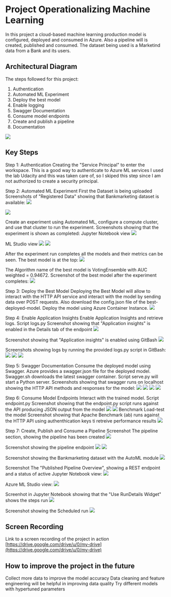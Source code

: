 
# Project Operationalizing Machine Learning

In this project a cloud-based machine learning production model is configured, deployed and consumed in Azure. Also a pipeline will is created, published and consumed. The dataset being used is a Marketind data from a Bank and its users. 

## Architectural Diagram

The steps followed for this project:
1. Authentication
2. Automated ML Experiment
3. Deploy the best model
4. Enable logging
5. Swagger Documentation
6. Consume model endpoints
7. Create and publish a pipeline
8. Documentation

![](https://raw.githubusercontent.com/silvanazdravevska/Project2-Microsoft-Azure-Nanodegree/main/starter_files/Screenshots/Architectural_Diagram.png)

## Key Steps

Step 1: Authentication
Creating the "Service Principal" to enter the workspace. This is a good way to authenticate to Azure ML services
I used the lab Udacity and this was taken care of, so I skiped this step since I am not authorized to create a security principal. 

Step 2: Automated ML Experiment
First the Dataset is being uploaded
Screenshots of "Registered Data" showing that Bankmarketing dataset is available:
![](https://raw.githubusercontent.com/silvanazdravevska/Project2-Microsoft-Azure-Nanodegree/main/starter_files/Screenshots/Registered_Datasets_in_ML_Studio_1.png)

![](https://raw.githubusercontent.com/silvanazdravevska/Project2-Microsoft-Azure-Nanodegree/main/starter_files/Screenshots/Registered_Datasets_in_ML_Studio_2.png)

Create an experiment using Automated ML, configure a compute cluster, and use that cluster to run the experiment.
Screenshots showing that the experiment is shown as completed:
Jupyter Notebook view
![](https://raw.githubusercontent.com/silvanazdravevska/Project2-Microsoft-Azure-Nanodegree/main/starter_files/Screenshots/Experiment_completed_Notebook.png)

ML Studio view
![](https://raw.githubusercontent.com/silvanazdravevska/Project2-Microsoft-Azure-Nanodegree/main/starter_files/Screenshots/Experiment_completed_ML_Studio_1.png)
![](https://raw.githubusercontent.com/silvanazdravevska/Project2-Microsoft-Azure-Nanodegree/main/starter_files/Screenshots/Experiment_completed_ML_Studio_2.png)

After the experiment run completes all the models and their metrics can be seen. The best model is at the top:
![](https://raw.githubusercontent.com/silvanazdravevska/Project2-Microsoft-Azure-Nanodegree/main/starter_files/Screenshots/Models_%20experiment_complete.png)

The Algorithm name of the best model is VotingEnsemble with AUC weighted = 0.94672. Screenshot of the best model after the experiment completes:
![](https://raw.githubusercontent.com/silvanazdravevska/Project2-Microsoft-Azure-Nanodegree/main/starter_files/Screenshots/Best_model_experiment_complete.png)

Step 3: Deploy the Best Model
Deploying the Best Model will allow to interact with the HTTP API service and interact with the model by sending data over POST requests. Also download the config.json file of the best-deployed-model. Deploy the model using Azure Container Instance.
![](https://raw.githubusercontent.com/silvanazdravevska/Project2-Microsoft-Azure-Nanodegree/main/starter_files/Screenshots/Best_model_deployed.png)

Step 4: Enable Application Insights
Enable Application Insights and retrieve logs. Script logs.py
Screenshot showing that "Application insights" is enabled in the Details tab of the endpoint
![](https://raw.githubusercontent.com/silvanazdravevska/Project2-Microsoft-Azure-Nanodegree/main/starter_files/Screenshots/Application_Insights_is_enabled_Details_Tab.png)

Screenshot showing that "Application insights" is enabled using GitBash
![](https://raw.githubusercontent.com/silvanazdravevska/Project2-Microsoft-Azure-Nanodegree/main/starter_files/Screenshots/Application_Insights_is_enabled_GitBash.png)

Screenshots showing logs by running the provided logs.py script in GitBash:
![](https://raw.githubusercontent.com/silvanazdravevska/Project2-Microsoft-Azure-Nanodegree/main/starter_files/Screenshots/logs_1.png)
![](https://raw.githubusercontent.com/silvanazdravevska/Project2-Microsoft-Azure-Nanodegree/main/starter_files/Screenshots/logs_2.png)
![](https://raw.githubusercontent.com/silvanazdravevska/Project2-Microsoft-Azure-Nanodegree/main/starter_files/Screenshots/logs_3.png)
    
Step 5: Swagger Documentation
Consume the deployed model using Swagger. Azure provides a swagger.json file for the deployed model. Swagger.sh downloads the latest swagger container. Script serve.py will start a Python server.
Screenshots showing that swagger runs on localhost showing the HTTP API methods and responses for the model:
![](https://raw.githubusercontent.com/silvanazdravevska/Project2-Microsoft-Azure-Nanodegree/main/starter_files/Screenshots/Swagger_runs_on_localhost_1.png)
![](https://raw.githubusercontent.com/silvanazdravevska/Project2-Microsoft-Azure-Nanodegree/main/starter_files/Screenshots/Swagger_runs_on_localhost_2.png)
![](https://raw.githubusercontent.com/silvanazdravevska/Project2-Microsoft-Azure-Nanodegree/main/starter_files/Screenshots/Swagger_runs_on_localhost_3.png)
![](https://raw.githubusercontent.com/silvanazdravevska/Project2-Microsoft-Azure-Nanodegree/main/starter_files/Screenshots/Swagger_runs_on_localhost_4.png)

Step 6: Consume Model Endpoints
Interact with the trained model. Script endpoint.py
Screenshot showing that the endpoint.py script runs against the API producing JSON output from the model
![](https://raw.githubusercontent.com/silvanazdravevska/Project2-Microsoft-Azure-Nanodegree/main/starter_files/Screenshots/endpoint_1.png)
![](https://raw.githubusercontent.com/silvanazdravevska/Project2-Microsoft-Azure-Nanodegree/main/starter_files/Screenshots/endpoint_2.png)
Benchmark
Load-test the model
Screenshot showing that Apache Benchmark (ab) runs against the HTTP API using authenthication keys ti retreive performance results
![](https://raw.githubusercontent.com/silvanazdravevska/Project2-Microsoft-Azure-Nanodegree/main/starter_files/Screenshots/Apache_Benchmark_ab.png)

Step 7: Create, Publish and Consume a Pipeline
Screenshot The pipeline section, showing the pipeline has been created
![](https://raw.githubusercontent.com/silvanazdravevska/Project2-Microsoft-Azure-Nanodegree/main/starter_files/Screenshots/Pipeline_created_Azure_ML_Studio.png)

Screenshot showing the pipeline endpoint
![](https://raw.githubusercontent.com/silvanazdravevska/Project2-Microsoft-Azure-Nanodegree/main/starter_files/Screenshots/Pipeline_Endpoint_Azure_ML_Studio_1.png)
![](https://raw.githubusercontent.com/silvanazdravevska/Project2-Microsoft-Azure-Nanodegree/main/starter_files/Screenshots/Pipeline_Endpoint_Azure_ML_Studio_2.png)

Screenshot showing the Bankmarketing dataset with the AutoML module
![](https://raw.githubusercontent.com/silvanazdravevska/Project2-Microsoft-Azure-Nanodegree/main/starter_files/Screenshots/The_Bankmarketing_Dataset_with_the_AutoML_module.png)

Screenshot The "Published Pipeline Overview", showing a REST endpoint and a status of active
Jupyter Notebook view:
![](https://raw.githubusercontent.com/silvanazdravevska/Project2-Microsoft-Azure-Nanodegree/main/starter_files/Screenshots/REST_endpoint_Notebook.png)

Azure ML Studio view:
![](https://raw.githubusercontent.com/silvanazdravevska/Project2-Microsoft-Azure-Nanodegree/main/starter_files/Screenshots/REST_endpoint_Azure_ML_Studio.png)

Screenhot in Jupyter Notebook showing that the "Use RunDetails Widget" shows the steps run
![](https://raw.githubusercontent.com/silvanazdravevska/Project2-Microsoft-Azure-Nanodegree/main/starter_files/Screenshots/Use_RunDetails_Widget_Notebook.png)

Screenshot showing the Scheduled run
![](https://raw.githubusercontent.com/silvanazdravevska/Project2-Microsoft-Azure-Nanodegree/main/starter_files/Screenshots/ML_Studio_scheduled_run.png)
       
## Screen Recording
Link to a screen recording of the project in action [https://drive.google.com/drive/u/0/my-drive](https://drive.google.com/drive/u/0/my-drive)  
  
## How to improve the project in the future    
Collect more data to improve the model accuracy
Data cleaning and feature engineering will be helpful in improving data quality
Try different models with hypertuned parameters   
    
    

